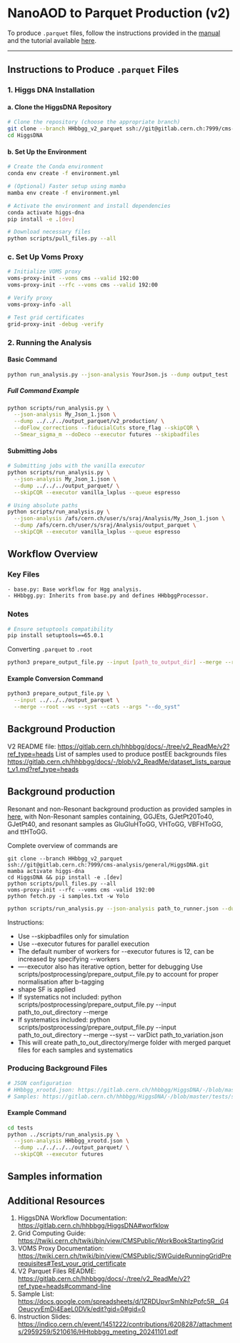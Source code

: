 # NanoAOD to Parquet Production (v2)

To produce `.parquet` files, follow the instructions provided in the [manual](https://higgs-dna.readthedocs.io/en/latest/index.html) and the tutorial available [here](https://indico.cern.ch/event/1360961/contributions/5777678/attachments/2788218/4861762/HiggsDNA_tutorial.pdf).

---

## Instructions to Produce `.parquet` Files

### 1. Higgs DNA Installation

#### a. Clone the HiggsDNA Repository
```bash
# Clone the repository (choose the appropriate branch)
git clone --branch HHbbgg_v2_parquet ssh://git@gitlab.cern.ch:7999/cms-analysis/general/HiggsDNA.git
cd HiggsDNA
```
#### b. Set Up the Environment
```bash
# Create the Conda environment
conda env create -f environment.yml

# (Optional) Faster setup using mamba
mamba env create -f environment.yml

# Activate the environment and install dependencies
conda activate higgs-dna
pip install -e .[dev]

# Download necessary files
python scripts/pull_files.py --all
```
### c. Set Up Voms Proxy
```bash
# Initialize VOMS proxy
voms-proxy-init --voms cms --valid 192:00
voms-proxy-init --rfc --voms cms --valid 192:00

# Verify proxy
voms-proxy-info -all

# Test grid certificates
grid-proxy-init -debug -verify
```


### 2. Running the Analysis

#### Basic Command
```bash
python run_analysis.py --json-analysis YourJson.js --dump output_test
```
##### Full Command Example
```bash
python scripts/run_analysis.py \
  --json-analysis My_Json_1.json \
  --dump ../../../output_parquet/v2_production/ \
  --doFlow_corrections --fiducialCuts store_flag --skipCQR \
  --Smear_sigma_m --doDeco --executor futures --skipbadfiles
```
#### Submitting Jobs
```bash
# Submitting jobs with the vanilla executor
python scripts/run_analysis.py \
  --json-analysis My_Json_1.json \
  --dump ../../../output_parquet/ \
  --skipCQR --executor vanilla_lxplus --queue espresso

# Using absolute paths
python scripts/run_analysis.py \
  --json-analysis /afs/cern.ch/user/s/sraj/Analysis/My_Json_1.json \
  --dump /afs/cern.ch/user/s/sraj/Analysis/output_parquet \
  --skipCQR --executor vanilla_lxplus --queue espresso
```

## Workflow Overview

### Key Files
```bash
- base.py: Base workflow for Hgg analysis.
- HHbbgg.py: Inherits from base.py and defines HHbbggProcessor.
```
### Notes
```bash
# Ensure setuptools compatibility
pip install setuptools==65.0.1
```
Converting `.parquet` to `.root`
```bash
python3 prepare_output_file.py --input [path_to_output_dir] --merge --root --ws --syst --cats --args "--do_syst"
```

#### Example Conversion Command
```bash
python3 prepare_output_file.py \
  --input ../../../output_parquet \
  --merge --root --ws --syst --cats --args "--do_syst"
```


## Background Production
V2 README file: https://gitlab.cern.ch/hhbbgg/docs/-/tree/v2_ReadMe/v2?ref_type=heads
List of samples used to produce postEE backgrounds files
https://gitlab.cern.ch/hhbbgg/docs/-/blob/v2_ReadMe/dataset_lists_parquet_v1.md?ref_type=heads

## Background production 
Resonant and non-Resonant background production as provided samples in [here](https://gitlab.cern.ch/hhbbgg/docs/-/blob/v2_ReadMe/dataset_lists_parquet_v1.md?ref_type=heads#background-samples), with Non-Resonant samples containing, GGJEts, GJetPt20To40, GJetPt40, and resonant samples as GluGluHToGG, VHToGG, VBFHToGG, and ttHToGG.

Complete overview of commands are
```text
git clone --branch HHbbgg_v2_parquet ssh://git@gitlab.cern.ch:7999/cms-analysis/general/HiggsDNA.git
mamba activate higgs-dna
cd HiggsDNA && pip install -e .[dev]
python scripts/pull_files.py --all
voms-proxy-init --rfc --voms cms -valid 192:00
python fetch.py -i samples.txt -w Yolo
```
```bash
python scripts/run_analysis.py --json-analysis path_to_runner.json --dump path_to_out_directory --doFlow_corrections --fiducialCuts store_flag --skipCQR --Smear_sigma_m --doDeco --executor futures --skipbadfiles
```
Instructions:
* Use --skipbadfiles only for simulation
* Use --executor futures for parallel execution
* The default number of workers for --executor futures is 12, can be increased by specifying --workers <num>
*  —-executor also has iterative option, better for debugging
Use scripts/postprocessing/prepare_output_file.py to account for proper normalisation after b-tagging
* shape SF is applied
* If systematics not included:
python scripts/postprocessing/prepare_output_file.py --input path_to_out_directory --merge
* If systematics included:
python scripts/postprocessing/prepare_output_file.py --input path_to_out_directory --merge --syst -- varDict path_to_variation.json
* This will create path_to_out_directory/merge folder with merged parquet files for each samples and systematics

### Producing Background Files
```bash
# JSON configuration
# HHbbgg_xrootd.json: https://gitlab.cern.ch/hhbbgg/HiggsDNA/-/blob/master/tests/HHbbgg_xrootd.json
# Samples: https://gitlab.cern.ch/hhbbgg/HiggsDNA/-/blob/master/tests/samples_v12_HHbbgg_xrootd.json
```
#### Example Command
```bash
cd tests
python ../scripts/run_analysis.py \
  --json-analysis HHbbgg_xrootd.json \
  --dump ../../../../output_parquet/ \
  --skipCQR --executor futures
```
## Samples information

## Additional Resources
1. HiggsDNA Workflow Documentation: https://gitlab.cern.ch/hhbbgg/HiggsDNA#worfklow
2. Grid Computing Guide: https://twiki.cern.ch/twiki/bin/view/CMSPublic/WorkBookStartingGrid
3. VOMS Proxy Documentation: https://twiki.cern.ch/twiki/bin/view/CMSPublic/SWGuideRunningGridPrerequisites#Test_your_grid_certificate
4. V2 Parquet Files README: https://gitlab.cern.ch/hhbbgg/docs/-/tree/v2_ReadMe/v2?ref_type=heads#command-line
5. Sample List: https://docs.google.com/spreadsheets/d/1ZRDUpvrSmNhIzPpfc5R__G4OeucyvEmDi4EaeL0DVk/edit?gid=0#gid=0
6. Instruction Slides: https://indico.cern.ch/event/1451222/contributions/6208287/attachments/2959259/5210616/HHtobbgg_meeting_20241101.pdf

